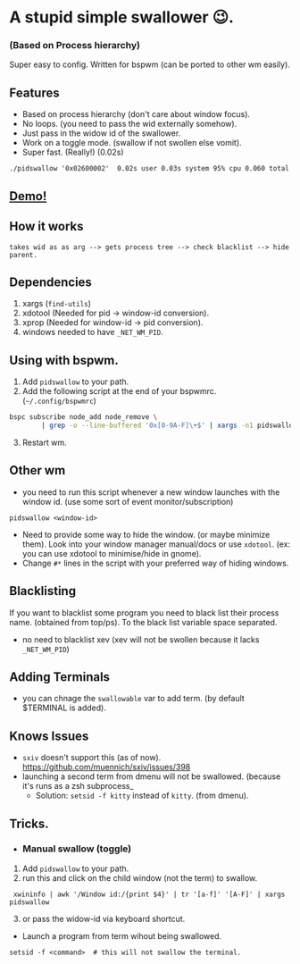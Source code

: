 # A stupid simple swallower 😉.
### (Based on Process hierarchy)


Super easy to config. Written for bspwm (can be ported to other wm easily).

## Features
* Based on process hierarchy (don't care about window focus).
* No loops. (you need to pass the wid externally somehow).
* Just pass in the widow id of the swallower.
* Work on a toggle mode. (swallow if not swollen else vomit).
* Super fast. (Really!) (0.02s)
```
./pidswallow '0x02600002'  0.02s user 0.03s system 95% cpu 0.060 total

```

## [Demo!](https://www.youtube.com/watch?v=R6A_JHJ7ob8&feature=youtu.be)


## How it works

```shell
takes wid as as arg --> gets process tree --> check blacklist --> hide parent.
```
## Dependencies
1) xargs (`find-utils`)
2) xdotool (Needed for pid -> window-id conversion).
3) xprop (Needed for window-id -> pid conversion).
4) windows needed to have `_NET_WM_PID`.


## Using with bspwm.

1) Add `pidswallow` to your path.
2) Add the following script at the end of your bspwmrc. (`~/.config/bspwmrc`)

```bash
bspc subscribe node_add node_remove \
        | grep -o --line-buffered '0x[0-9A-F]\+$' | xargs -n1 pidswallow &
```
3) Restart wm.

## Other wm
* you need to run this script whenever a new window launches with the window id.
(use some sort of event monitor/subscription)

```shell
pidswallow <window-id>
```

* Need to provide some way to hide the window. (or maybe minimize them).
Look into your window manager manual/docs or use `xdotool`. (ex: you can use xdotool to minimise/hide in gnome).
* Change `#*` lines in the script with your preferred way of hiding windows.

## Blacklisting
If you want to blacklist some program you need to black list their process name. (obtained from top/ps). To the black list variable space separated.
* no need to blacklist xev (xev will not be swollen because it lacks `_NET_WM_PID`)

## Adding Terminals
* you can chnage the `swallowable` var to add term. (by default $TERMINAL is added).

## Knows Issues
* `sxiv` doesn't support this (as of now). https://github.com/muennich/sxiv/issues/398
* launching a second term from dmenu will not be swallowed. (because it's runs as a zsh subprocess_
  - Solution: `setsid -f kitty` instead of `kitty`. (from dmenu).

## Tricks.
* ### Manual swallow (toggle)

1) Add `pidswallow` to your path.
2) run this and click on the child window (not the term) to swallow.
```
 xwininfo | awk '/Window id:/{print $4}' | tr '[a-f]' '[A-F]' | xargs pidswallow
```
3) or pass the widow-id via keyboard shortcut.
* Launch a program from term wihout being swallowed.
```
setsid -f <command>  # this will not swallow the terminal.
```
